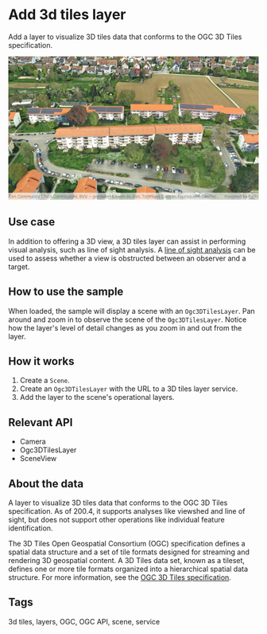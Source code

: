 # Add 3d tiles layer

Add a layer to visualize 3D tiles data that conforms to the OGC 3D Tiles specification.

![Add 3D Tiles Layer](add-3d-tiles-layer.png)

## Use case

In addition to offering a 3D view, a 3D tiles layer can assist in performing visual analysis, such as line of sight analysis. A [line of sight analysis](https://developers.arcgis.com/documentation/mapping-apis-and-services/spatial-analysis/tutorials/apis/display-a-line-of-sight/) can be used to assess whether a view is obstructed between an observer and a target.

## How to use the sample

When loaded, the sample will display a scene with an `Ogc3DTilesLayer`. Pan around and zoom in to observe the scene of the `Ogc3DTilesLayer`. Notice how the layer's level of detail changes as you zoom in and out from the layer.

## How it works

1. Create a `Scene`.
2. Create an `Ogc3DTilesLayer` with the URL to a 3D tiles layer service.
3. Add the layer to the scene's operational layers.

## Relevant API

* Camera
* Ogc3DTilesLayer
* SceneView

## About the data

A layer to visualize 3D tiles data that conforms to the OGC 3D Tiles specification. As of 200.4, it supports analyses like viewshed and line of sight, but does not support other operations like individual feature identification.

The 3D Tiles Open Geospatial Consortium (OGC) specification defines a spatial data structure and a set of tile formats designed for streaming and rendering 3D geospatial content. A 3D Tiles data set, known as a tileset, defines one or more tile formats organized into a hierarchical spatial data structure. For more information, see the [OGC 3D Tiles specification](https://www.ogc.org/standard/3DTiles).

## Tags

3d tiles, layers, OGC, OGC API, scene, service